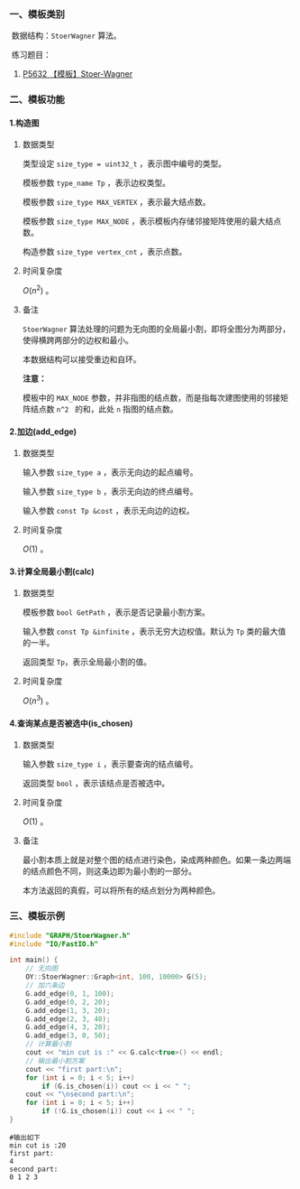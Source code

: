 ### 一、模板类别

​	数据结构：`StoerWagner` 算法。

​	练习题目：

1. [P5632 【模板】Stoer-Wagner](https://www.luogu.com.cn/problem/P5632)

### 二、模板功能

#### 1.构造图

1. 数据类型

   类型设定 `size_type = uint32_t` ，表示图中编号的类型。

   模板参数 `type_name Tp` ，表示边权类型。

   模板参数 `size_type MAX_VERTEX` ，表示最大结点数。

   模板参数 `size_type MAX_NODE` ，表示模板内存储邻接矩阵使用的最大结点数。

   构造参数 `size_type vertex_cnt` ，表示点数。

2. 时间复杂度

   $O(n^2)$ 。

3. 备注

   `StoerWagner` 算法处理的问题为无向图的全局最小割，即将全图分为两部分，使得横跨两部分的边权和最小。

   本数据结构可以接受重边和自环。

   **注意：**

   模板中的 `MAX_NODE` 参数，并非指图的结点数，而是指每次建图使用的邻接矩阵结点数 `n^2 ` 的和，此处 `n` 指图的结点数。
   

#### 2.加边(add_edge)

1. 数据类型

   输入参数 `size_type a`​ ，表示无向边的起点编号。

   输入参数 `size_type b` ，表示无向边的终点编号。

   输入参数 `const Tp &cost` ，表示无向边的边权。

2. 时间复杂度

   $O(1)$ 。


#### 3.计算全局最小割(calc)

1. 数据类型

   模板参数 `bool GetPath` ，表示是否记录最小割方案。

   输入参数 `const Tp &infinite` ，表示无穷大边权值。默认为 `Tp` 类的最大值的一半。

   返回类型 `Tp`，表示全局最小割的值。

2. 时间复杂度

   $O(n^3)$ 。

#### 4.查询某点是否被选中(is_chosen)

1. 数据类型

   输入参数 `size_type i` ，表示要查询的结点编号。

   返回类型 `bool` ，表示该结点是否被选中。

2. 时间复杂度

    $O(1)$ 。

3. 备注

   最小割本质上就是对整个图的结点进行染色，染成两种颜色。如果一条边两端的结点颜色不同，则这条边即为最小割的一部分。

   本方法返回的真假，可以将所有的结点划分为两种颜色。

### 三、模板示例

```c++
#include "GRAPH/StoerWagner.h"
#include "IO/FastIO.h"

int main() {
    // 无向图
    OY::StoerWagner::Graph<int, 100, 10000> G(5);
    // 加六条边
    G.add_edge(0, 1, 100);
    G.add_edge(0, 2, 20);
    G.add_edge(1, 3, 20);
    G.add_edge(2, 3, 40);
    G.add_edge(4, 3, 20);
    G.add_edge(3, 0, 50);
    // 计算最小割
    cout << "min cut is :" << G.calc<true>() << endl;
    // 输出最小割方案
    cout << "first part:\n";
    for (int i = 0; i < 5; i++)
        if (G.is_chosen(i)) cout << i << " ";
    cout << "\nsecond part:\n";
    for (int i = 0; i < 5; i++)
        if (!G.is_chosen(i)) cout << i << " ";
}
```

```
#输出如下
min cut is :20
first part:
4 
second part:
0 1 2 3 
```

